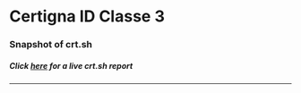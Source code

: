 # Certigna ID Classe 3
### Snapshot of crt.sh
##### Click [here](https://crt.sh/?q=77503527BEA1DA2759312E43105E75665C230FC25422E88F85C96B9D49FB732E) for a live crt.sh report

---
